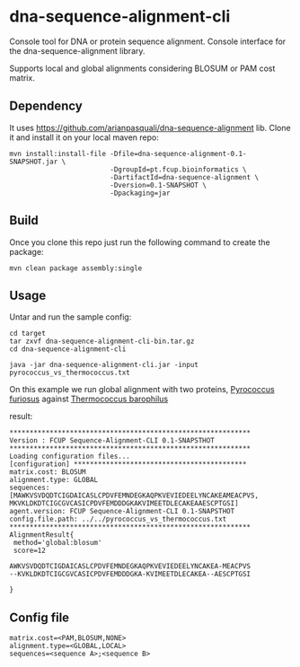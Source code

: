 dna-sequence-alignment-cli
==========================

Console tool for DNA or protein sequence alignment.
Console interface for the dna-sequence-alignment library.

Supports local and global alignments considering BLOSUM or PAM cost matrix.

Dependency
----------
It uses https://github.com/arianpasquali/dna-sequence-alignment lib.
Clone it and install it on your local maven repo:

    mvn install:install-file -Dfile=dna-sequence-alignment-0.1-SNAPSHOT.jar \
                             -DgroupId=pt.fcup.bioinformatics \
                             -DartifactId=dna-sequence-alignment \
                             -Dversion=0.1-SNAPSHOT \
                             -Dpackaging=jar

Build
-----
Once you clone this repo just run the following command to create the package:

    mvn clean package assembly:single

Usage
-----
Untar and run the sample config:

    cd target
    tar zxvf dna-sequence-alignment-cli-bin.tar.gz
    cd dna-sequence-alignment-cli

    java -jar dna-sequence-alignment-cli.jar -input pyrococcus_vs_thermococcus.txt

On this example we run global alignment with two proteins, [Pyrococcus furiosus](http://www.ncbi.nlm.nih.gov/protein/499322557) against [Thermococcus barophilus](http://www.ncbi.nlm.nih.gov/protein/503232942)

result:

    ************************************************************
    Version : FCUP Sequence-Alignment-CLI 0.1-SNAPSTHOT
    ************************************************************
    Loading configuration files...
    [configuration] *******************************************
    matrix.cost: BLOSUM
    alignment.type: GLOBAL
    sequences: [MAWKVSVDQDTCIGDAICASLCPDVFEMNDEGKAQPKVEVIEDEELYNCAKEAMEACPVS, MKVKLDKDTCIGCGVCASICPDVFEMDDDGKAKVIMEETDLECAKEAAESCPTGSI]
    agent.version: FCUP Sequence-Alignment-CLI 0.1-SNAPSTHOT
    config.file.path: ../../pyrococcus_vs_thermococcus.txt
    ************************************************************
    AlignmentResult{
     method='global:blosum'
     score=12

    AWKVSVDQDTCIGDAICASLCPDVFEMNDEGKAQPKVEVIEDEELYNCAKEA-MEACPVS
    --KVKLDKDTCIGCGVCASICPDVFEMDDDGKA-KVIMEETDLECAKEA--AESCPTGSI

    }

Config file
------------
    matrix.cost=<PAM,BLOSUM,NONE>
    alignment.type=<GLOBAL,LOCAL>
    sequences=<sequence A>;<sequence B>
